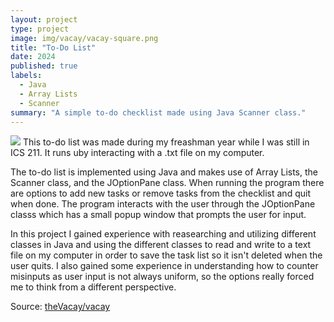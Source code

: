 ```yaml
---
layout: project
type: project
image: img/vacay/vacay-square.png
title: "To-Do List"
date: 2024
published: true
labels:
  - Java
  - Array Lists
  - Scanner
summary: "A simple to-do checklist made using Java Scanner class."
---
```

<img class="img-fluid" src="../img/vacay/vacay-home-page.png">
This to-do list was made during my freashman year while I was still in ICS 211. It runs uby interacting with a .txt file on my computer.

The to-do list is implemented using Java and makes use of Array Lists, the Scanner class, and the JOptionPane class. When running the program there are options to add new tasks or remove tasks from the checklist and quit when done. The program interacts with the user through the JOptionPane classs which has a small popup window that prompts the user for input.

In this project I gained experience with reasearching and utilizing different classes in Java and using the different classes to read and write to a text file on my computer in order to save the task list so it isn't deleted when the user quits. I also gained some experience in understanding how to counter misinputs as user input is not always uniform, so the options really forced me to think from a different perspective.
 
Source: <a href="https://github.com/theVacay/vacay">theVacay/vacay</a>

